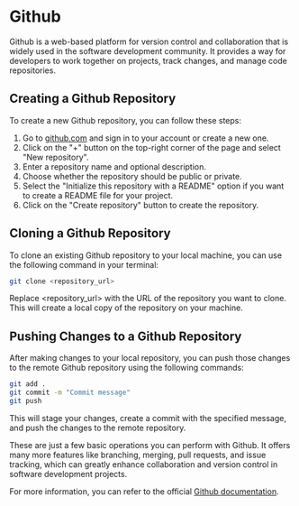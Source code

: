 # Github

Github is a web-based platform for version control and collaboration that is widely used in the software development community. It provides a way for developers to work together on projects, track changes, and manage code repositories.

## Creating a Github Repository

To create a new Github repository, you can follow these steps:

1. Go to [github.com](https://github.com) and sign in to your account or create a new one.
2. Click on the "+" button on the top-right corner of the page and select "New repository".
3. Enter a repository name and optional description.
4. Choose whether the repository should be public or private.
5. Select the "Initialize this repository with a README" option if you want to create a README file for your project.
6. Click on the "Create repository" button to create the repository.

## Cloning a Github Repository

To clone an existing Github repository to your local machine, you can use the following command in your terminal:

```bash
git clone <repository_url>
```
Replace <repository_url> with the URL of the repository you want to clone. This will create a local copy of the repository on your machine.

## Pushing Changes to a Github Repository
After making changes to your local repository, you can push those changes to the remote Github repository using the following commands:
```bash
git add .
git commit -m "Commit message"
git push
```
This will stage your changes, create a commit with the specified message, and push the changes to the remote repository.

These are just a few basic operations you can perform with Github. It offers many more features like branching, merging, pull requests, and issue tracking, which can greatly enhance collaboration and version control in software development projects.

For more information, you can refer to the official [Github documentation](https://docs.github.com).